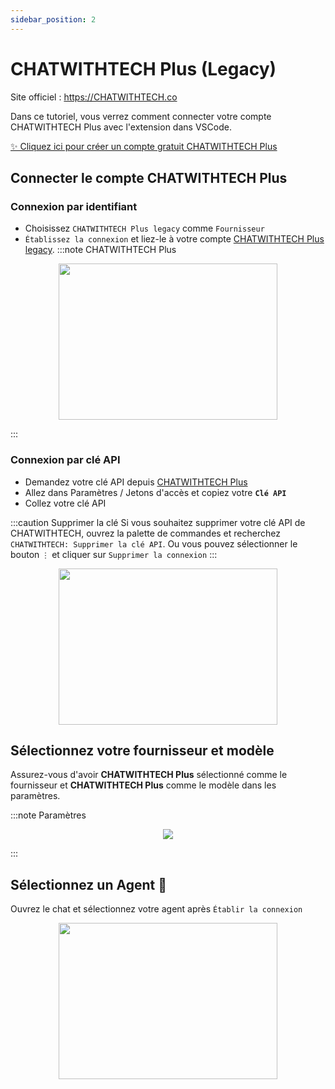 ```yaml
---
sidebar_position: 2
---
```


# CHATWITHTECH Plus (Legacy)

Site officiel : https://CHATWITHTECH.co

Dans ce tutoriel, vous verrez comment connecter votre compte CHATWITHTECH Plus avec l'extension dans VSCode.

[✨ Cliquez ici pour créer un compte gratuit CHATWITHTECH Plus](https://account.CHATWITHTECH.co/auth/register)

## Connecter le compte CHATWITHTECH Plus

### Connexion par identifiant
- Choisissez `CHATWITHTECH Plus legacy` comme `Fournisseur`
- `Établissez la connexion` et liez-le à votre compte [CHATWITHTECH Plus legacy](https://account.CHATWITHTECH.co/).
:::note CHATWITHTECH Plus
<p align="center">
    <img width="350" height="250" src="https://github.com/davila7/code-gpt-docs/assets/37567214/6798ab1f-5d19-407a-bc28-b4a5b9ea9b3f" />
</p>
:::

### Connexion par clé API
  - Demandez votre clé API depuis [CHATWITHTECH Plus](https://plus.CHATWITHTECH.co/settings/apikey)
  - Allez dans Paramètres / Jetons d'accès et copiez votre **`Clé API`**
  - Collez votre clé API

:::caution Supprimer la clé
Si vous souhaitez supprimer votre clé API de CHATWITHTECH, ouvrez la palette de commandes et recherchez `CHATWITHTECH: Supprimer la clé API`. Ou vous pouvez sélectionner le bouton `⋮` et cliquer sur `Supprimer la connexion`
:::

<p align="center">
      <img width="350" height="250" src="https://github.com/davila7/code-gpt-docs/assets/37567214/7a786f2e-f65d-4862-a1f7-61b705ff1cd5" />
</p>

## Sélectionnez votre fournisseur et modèle
Assurez-vous d'avoir **CHATWITHTECH Plus** sélectionné comme le fournisseur et **CHATWITHTECH Plus** comme le modèle dans les paramètres.

:::note Paramètres
<p align="center">
    <img src="https://github-production-user-asset-6210df.s3.amazonaws.com/6216945/274446065-993eca0d-30e3-4642-8e08-c5e51381f0e6.png" />
</p>
:::

## Sélectionnez un Agent 🤖
Ouvrez le chat et sélectionnez votre agent après `Établir la connexion`

<p align="center">
      <img width="350" height="250" src="https://github.com/davila7/code-gpt-docs/assets/37567214/774ca6a0-4e00-4e3f-b001-51c834dc5ecf" />
</p>


